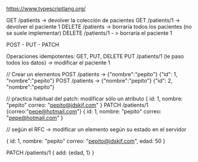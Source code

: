 https://www.typescriptlang.org/


GET /patients -> devolver la colección de pacientes
GET /patients/1 -> devolver el paciente 1
DELETE /patients -> borraría todos los pacientes
					(no se suele implementar)
DELETE /patients/1 - > borraría el paciente 1

POST - PUT - PATCH

Operaciones idempotentes: GET, PUT, DELETE
PUT /patients/1 (le paso todos los datos) -> modificar el paciente 1

// Crear un elementos
POST /patients -> {"nombre":"pepito"}
					{"id": 1, "nombre":"pepito"}
POST /patients -> {"nombre":"pepito"}
					{"id": 2, "nombre":"pepito"}

// pŕactica habitual del patch: modificar sólo un atributo
{
	id: 1,
	nombre: "pepito"
	correo: "pepito@jdskjf.com"
}
PATCH /patients/1 {correo:"pepe@hotmail.com"}
{
	id: 1,
	nombre: "pepito"
	correo: "pepe@hotmail.com"
}

// seǵún el RFC -> modificar un elemento según su estado en el servidor

{
	id: 1,
	nombre: "pepito"
	correo: "pepito@jdskjf.com",
	edad: 50
}

PATCH /patients/1 
{
	add: {edad, 1}
}
